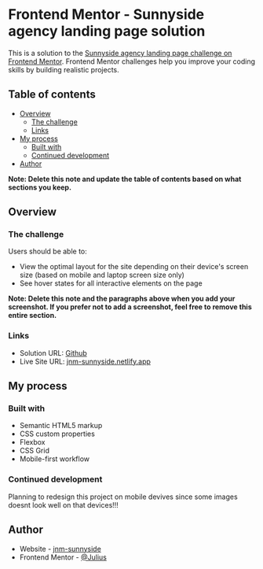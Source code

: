 # Frontend Mentor - Sunnyside agency landing page solution

This is a solution to the [Sunnyside agency landing page challenge on Frontend Mentor](https://www.frontendmentor.io/challenges/sunnyside-agency-landing-page-7yVs3B6ef). Frontend Mentor challenges help you improve your coding skills by building realistic projects.

## Table of contents

- [Overview](#overview)
  - [The challenge](#the-challenge)
  - [Links](#links)
- [My process](#my-process)
  - [Built with](#built-with)
  - [Continued development](#continued-development)
- [Author](#author)

**Note: Delete this note and update the table of contents based on what sections you keep.**

## Overview

### The challenge

Users should be able to:

- View the optimal layout for the site depending on their device's screen size (based on mobile and laptop screen size only)
- See hover states for all interactive elements on the page

**Note: Delete this note and the paragraphs above when you add your screenshot. If you prefer not to add a screenshot, feel free to remove this entire section.**

### Links

- Solution URL: [Github](https://github.com/mboto-julius/sunnyside-agency)
- Live Site URL: [jnm-sunnyside.netlify.app](https://jnm-sunnyside.netlify.app/)

## My process

### Built with

- Semantic HTML5 markup
- CSS custom properties
- Flexbox
- CSS Grid
- Mobile-first workflow

### Continued development

Planning to redesign this project on mobile devives since some images doesnt look well on that devices!!!

## Author

- Website - [jnm-sunnyside](https://jnm-sunnyside.netlify.app/)
- Frontend Mentor - [@Julius](https://www.frontendmentor.io/profile/mboto-julius)
